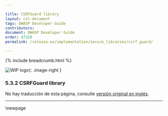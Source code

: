 ```yaml
---

title: CSRFGuard library
layout: col-document
tags: OWASP Developer Guide
contributors:
document: OWASP Developer Guide
order: 47320
permalink: /release-es/implementation/secure_libraries/csrf_guard/

---
```


{% include breadcrumb.html %}

<style type="text/css">
.image-right {
  height: 180px;
  display: block;
  margin-left: auto;
  margin-right: auto;
  float: right;
}
</style>

![WIP logo](../../../assets/images/dg_wip.png "Trabajo en curso"){: .image-right }

### 5.3.2 CSRFGuard library

No hay traducción de esta página, consulte [versión original en inglés][release070302].

----

[release070302]: https://github.com/OWASP/www-project-developer-guide/blob/main/release/07-implementation/03-secure-libraries/02-csrf-guard.md

\newpage

